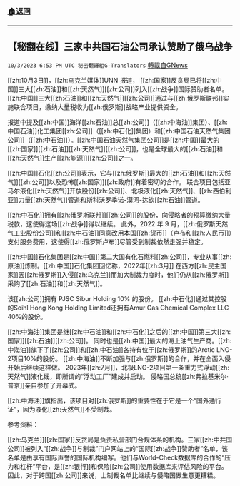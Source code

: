 ###  [:house:返回](README.md)
---


## 【秘翻在线】三家中共国石油公司承认赞助了俄乌战争
`10/3/2023 6:53 PM UTC 秘密翻譯組G-Translators` [轉載自GNews](https://gnews.org/articles/1776517)

         
[[zh:10月3日]]，[[zh:乌克兰媒体]]UNN 报道， [[zh:国家]]反贪局已将[[zh:中国]]三大[[zh:石油]]和[[zh:天然气]][[zh:公司]]列入[[zh:战争]]国际赞助者名单。[[zh:中国]]三大[[zh:石油]]和[[zh:天然气]][[zh:公司]]通过与[[zh:俄罗斯联邦]]实施联合项目，缴纳大量税收为[[zh:俄罗斯]]战略产业提供资金。

报道中提及[[zh:中国]]海洋[[zh:石油]]总[[zh:公司]]（[[zh:中海油]]集团）、[[zh:中国石油]]化工集团[[zh:公司]]（[[zh:中石化]]集团）和[[zh:中国石油天然气集团公司]]（[[zh:中石油]]）。[[zh:中国石油天然气集团公司]]是[[zh:中国]]最大的[[zh:国家]][[zh:石油]][[zh:天然气]][[zh:公司]]，也是全球最大的[[zh:石油]]和[[zh:天然气]]生产[[zh:能源]][[zh:公司]]之一。

[[zh:中国]]石化[[zh:公司]]表示，它与[[zh:俄罗斯]]最大的[[zh:石油]]和[[zh:天然气]][[zh:公司]]以及恐怖[[zh:国家]][[zh:政府]]有着密切的合作。 联合项目包括亚马尔液化[[zh:天然气]]开放股份[[zh:公司]]、北极液化[[zh:天然气]]、[[zh:西伯利亚]]力量[[zh:天然气]]管道和斯科沃罗季诺\-漠河\-达钦[[zh:石油]]管道。

[[zh:中石化]]拥有[[zh:俄罗斯联邦]][[zh:公司]]的股份，向侵略者的预算缴纳大量税款，这使得这场[[zh:战争]]得以继续。 此外，2022 年 9 月，[[zh:俄罗斯天然气工业股份公司]]和[[zh:中石油]]同意改用本国[[zh:货币]]（卢布和[[zh:人民币]]）支付服务费用，这使得[[zh:俄罗斯卢布]]尽管受到制裁依然走强并稳定。

[[zh:中国]]石化集团是[[zh:中国]]第二大国有化石燃料[[zh:公司]]，专业从事[[zh:原油]]炼制。[[zh:中国]]石化集团回忆称，2022年[[zh:3月]] 在西方[[zh:民主国家]]因[[zh:俄罗斯]]入侵[[zh:乌克兰]]而加大制裁力度时，他们仍从[[zh:俄罗斯]]采购了[[zh:石油]]和[[zh:天然气]]。

该[[zh:公司]]拥有 PJSC Sibur Holding 10% 的股份。 [[zh:中石化]]通过其控股的Soihl Hong Kong Holding Limited还拥有Amur Gas Chemical Complex LLC 40%的股份。

[[zh:中海油]]集团是继[[zh:中石油]]和[[zh:中石化]]之后的[[zh:中国]]第三大[[zh:国家]][[zh:石油]][[zh:公司]]。 同时也是[[zh:中国]]最大的海上油气生产商。[[zh:中海油]]旗下子[[zh:公司]]和[[zh:中石油]]各持有位于[[zh:俄罗斯]]的Arctic LNG-2项目10%的股份。 [[zh:中海油]]不断加强与[[zh:俄罗斯]]的合作，并在全面入侵开始后继续这样做。 2023年[[zh:7月]]，北极LNG-2项目第一条重力式浮动[[zh:天然气]]液化线，即所谓的“浮动工厂”建成并启动。 侵略国总统[[zh:弗拉基米尔·普京]]亲自参加了开幕式。

[[zh:中海油]]旗指出，该项目对[[zh:俄罗斯]]的重要性在于它是一个“国外通行证”，因为液化[[zh:天然气]]不受制裁。

参考资料：

[[zh:乌克兰]][[zh:国家]]反贪局是负责私营部门合规体系的机构。三家[[zh:中共国公司]]被列入“[[zh:战争]]与制裁”门户网站上的“国际[[zh:战争]]赞助者”名单，该名单是由享有国际声誉的国际机构编写。他们与World-Check数据库的合作的“压力和杠杆”平台，是[[zh:银行]]和保险[[zh:公司]]使用数据库来评估风险的平台。 因此，对于跨国[[zh:公司]]来说，上制裁名单比继续与侵略国做生意更糟糕。
